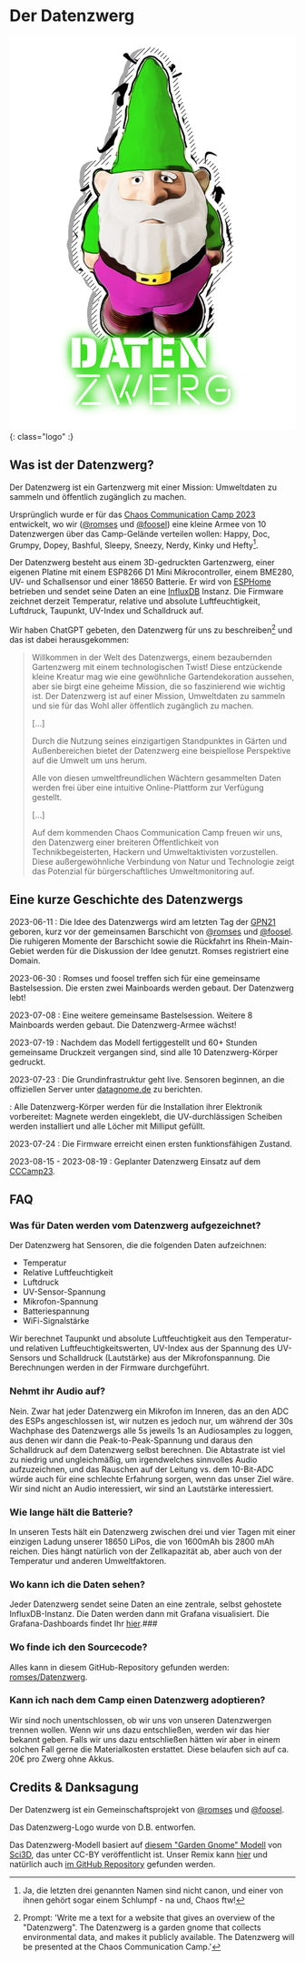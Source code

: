 # Der Datenzwerg

![Datenzwerg Logo](assets/images/logo.png){: class="logo" :}

<!--
!!! tip "Datenzwerg @ CCCamp23"

    Du bist auf dem CCCamp und über einen der Datenzwerge gestolpert? Super! Hier sind ein paar Links für dich:

    - [Was ist der Datenzwerg?](#was-ist-der-datenzwerg)
    - [FAQ](#faq)
    - [Schicke Dashboards auf grafana.datagnome.de](https://grafana.datagnome.de)

    Und falls du dich wunderst, wo sich welcher Datenzwerg befindet, hier eine kurze Übersicht. Ein Klick auf den Namen bringt dich zum jeweiligen Dashboard, ein Klick auf den Ort zur jeweiligen Kartenansicht:

    | Datenzwerg | Ort      | Status |
    | ---------- | -------- | ------ |
    | [Bashful](https://grafana.datagnome.de/d/f17a6449-84ed-4733-b982-21c0d480c42a/overview?orgId=1&refresh=15m&var-zwerg=Bashful&theme=dark) | [TBD](https://map.events.ccc.de/camp/2023/map/#16/53.03136/13.30688) | nicht aufgestellt |
    | [Doc](https://grafana.datagnome.de/d/f17a6449-84ed-4733-b982-21c0d480c42a/overview?orgId=1&refresh=15m&var-zwerg=Doc&theme=dark) | [TBD](https://map.events.ccc.de/camp/2023/map/#16/53.03136/13.30688) | nicht aufgestellt |
    | [Dopey](https://grafana.datagnome.de/d/f17a6449-84ed-4733-b982-21c0d480c42a/overview?orgId=1&refresh=15m&var-zwerg=Dopey&theme=dark) | [TBD](https://map.events.ccc.de/camp/2023/map/#16/53.03136/13.30688) | nicht aufgestellt |
    | [Grumpy](https://grafana.datagnome.de/d/f17a6449-84ed-4733-b982-21c0d480c42a/overview?orgId=1&refresh=15m&var-zwerg=Grumpy&theme=dark) | [TBD](https://map.events.ccc.de/camp/2023/map/#16/53.03136/13.30688) | nicht aufgestellt |
    | [Happy](https://grafana.datagnome.de/d/f17a6449-84ed-4733-b982-21c0d480c42a/overview?orgId=1&refresh=15m&var-zwerg=Happy&theme=dark) | [TBD](https://map.events.ccc.de/camp/2023/map/#16/53.03136/13.30688) | nicht aufgestellt |
    | [Hefty](https://grafana.datagnome.de/d/f17a6449-84ed-4733-b982-21c0d480c42a/overview?orgId=1&refresh=15m&var-zwerg=Hefty&theme=dark) | [TBD](https://map.events.ccc.de/camp/2023/map/#16/53.03136/13.30688) | nicht aufgestellt |
    | [Kinky](https://grafana.datagnome.de/d/f17a6449-84ed-4733-b982-21c0d480c42a/overview?orgId=1&refresh=15m&var-zwerg=Kinky&theme=dark) | [TBD](https://map.events.ccc.de/camp/2023/map/#16/53.03136/13.30688) | nicht aufgestellt |
    | [Nerdy](https://grafana.datagnome.de/d/f17a6449-84ed-4733-b982-21c0d480c42a/overview?orgId=1&refresh=15m&var-zwerg=Nerdy&theme=dark)  | [TBD](https://map.events.ccc.de/camp/2023/map/#16/53.03136/13.30688) | nicht aufgestellt |
    | [Sleepy](https://grafana.datagnome.de/d/f17a6449-84ed-4733-b982-21c0d480c42a/overview?orgId=1&refresh=15m&var-zwerg=Sleepy&theme=dark) | [TBD](https://map.events.ccc.de/camp/2023/map/#16/53.03136/13.30688) | nicht aufgestellt |
    | [Sneezy](https://grafana.datagnome.de/d/f17a6449-84ed-4733-b982-21c0d480c42a/overview?orgId=1&refresh=15m&var-zwerg=Sneezy&theme=dark) | [TBD](https://map.events.ccc.de/camp/2023/map/#16/53.03136/13.30688) | nicht aufgestellt |
-->

## Was ist der Datenzwerg?

Der Datenzwerg ist ein Gartenzwerg mit einer Mission: Umweltdaten zu sammeln und öffentlich zugänglich zu machen.

Ursprünglich wurde er für das [Chaos Communication Camp 2023](https://events.ccc.de/camp/2023/infos/) entwickelt, 
wo wir ([@romses](https://chaos.social/@romses) und [@foosel](https://chaos.social/@foosel)) eine kleine Armee 
von 10 Datenzwergen über das Camp-Gelände verteilen wollen: Happy, Doc, Grumpy, Dopey, Bashful, Sleepy, Sneezy, 
Nerdy, Kinky und Hefty[^1].

Der Datenzwerg besteht aus einem 3D-gedruckten Gartenzwerg, einer eigenen Platine mit einem ESP8266 D1 Mini Mikrocontroller, einem BME280, UV- und Schallsensor und einer 18650 Batterie. Er wird von [ESPHome](https://esphome.io/) betrieben und sendet seine Daten an eine [InfluxDB](https://www.influxdata.com/) Instanz. Die Firmware zeichnet derzeit Temperatur, relative und absolute Luftfeuchtigkeit, Luftdruck, Taupunkt, UV-Index und Schalldruck auf.

Wir haben ChatGPT gebeten, den Datenzwerg für uns zu beschreiben[^2] und das ist dabei herausgekommen:

> Willkommen in der Welt des Datenzwergs, einem bezaubernden Gartenzwerg mit einem technologischen Twist!
> Diese entzückende kleine Kreatur mag wie eine gewöhnliche Gartendekoration aussehen,
> aber sie birgt eine geheime Mission, die so faszinierend wie wichtig ist.
> Der Datenzwerg ist auf einer Mission, Umweltdaten zu sammeln und sie für das Wohl aller öffentlich zugänglich zu machen.
>
> [...]
>
> Durch die Nutzung seines einzigartigen Standpunktes in Gärten und Außenbereichen
> bietet der Datenzwerg eine beispiellose Perspektive auf die Umwelt um uns herum.
>
> Alle von diesen umweltfreundlichen Wächtern gesammelten Daten werden frei
> über eine intuitive Online-Plattform zur Verfügung gestellt.
>
> [...]
>
> Auf dem kommenden Chaos Communication Camp freuen wir uns, den Datenzwerg einer
> breiteren Öffentlichkeit von Technikbegeisterten, Hackern und Umweltaktivisten vorzustellen.
> Diese außergewöhnliche Verbindung von Natur und Technologie zeigt das Potenzial für
> bürgerschaftliches Umweltmonitoring auf.

## Eine kurze Geschichte des Datenzwergs

2023-06-11
: Die Idee des Datenzwergs wird am letzten Tag der [GPN21](https://entropia.de/GPN21) geboren, kurz vor der gemeinsamen 
  Barschicht von [@romses](https://chaos.social/@romses) und [@foosel](https://chaos.social/@foosel). Die ruhigeren 
  Momente der Barschicht sowie die Rückfahrt ins Rhein-Main-Gebiet werden für die Diskussion der Idee genutzt. Romses 
  registriert eine Domain.

2023-06-30
: Romses und foosel treffen sich für eine gemeinsame Bastelsession. Die ersten zwei Mainboards werden gebaut. Der Datenzwerg lebt!

2023-07-08
: Eine weitere gemeinsame Bastelsession. Weitere 8 Mainboards werden gebaut. Die Datenzwerg-Armee wächst!

2023-07-19
: Nachdem das Modell fertiggestellt und 60+ Stunden gemeinsame Druckzeit vergangen sind, sind alle 10 Datenzwerg-Körper gedruckt.

2023-07-23
: Die Grundinfrastruktur geht live. Sensoren beginnen, an die offiziellen Server unter [datagnome.de](https://datagnome.de) zu berichten.

: Alle Datenzwerg-Körper werden für die Installation ihrer Elektronik vorbereitet: Magnete werden eingeklebt, die UV-durchlässigen Scheiben werden installiert und alle Löcher mit Milliput gefüllt.

2023-07-24
: Die Firmware erreicht einen ersten funktionsfähigen Zustand.

2023-08-15 - 2023-08-19
: Geplanter Datenzwerg Einsatz auf dem [CCCamp23](https://events.ccc.de/camp/2023/infos/).

## FAQ

### Was für Daten werden vom Datenzwerg aufgezeichnet?

Der Datenzwerg hat Sensoren, die die folgenden Daten aufzeichnen:

- Temperatur
- Relative Luftfeuchtigkeit
- Luftdruck
- UV-Sensor-Spannung
- Mikrofon-Spannung
- Batteriespannung
- WiFi-Signalstärke

Wir berechnet Taupunkt und absolute Luftfeuchtigkeit aus den Temperatur- und relativen Luftfeuchtigkeitswerten, UV-Index aus der Spannung des UV-Sensors und Schalldruck (Lautstärke) aus der Mikrofonspannung. Die Berechnungen werden in der Firmware durchgeführt.

### Nehmt ihr Audio auf?

Nein. Zwar hat jeder Datenzwerg ein Mikrofon im Inneren, das an den ADC des ESPs angeschlossen ist, wir nutzen es jedoch nur, um während der 30s Wachphase des Datenzwergs alle 5s jeweils 1s an Audiosamples zu loggen, aus denen wir dann die Peak-to-Peak-Spannung und daraus den Schalldruck auf dem Datenzwerg selbst berechnen. Die Abtastrate ist viel zu niedrig und ungleichmäßig, um irgendwelches sinnvolles Audio aufzuzeichnen, und das Rauschen auf der Leitung vs. dem 10-Bit-ADC würde auch für eine schlechte Erfahrung sorgen, wenn das unser Ziel wäre. Wir sind nicht an Audio interessiert, wir sind an Lautstärke interessiert.

### Wie lange hält die Batterie?

In unseren Tests hält ein Datenzwerg zwischen drei und vier Tagen mit einer einzigen Ladung unserer 18650 LiPos, die von 1600mAh bis 2800 mAh reichen. Dies hängt natürlich von der Zellkapazität ab, aber auch von der Temperatur und anderen Umweltfaktoren.

### Wo kann ich die Daten sehen?

Jeder Datenzwerg sendet seine Daten an eine zentrale, selbst gehostete InfluxDB-Instanz. Die Daten werden dann mit Grafana visualisiert. Die Grafana-Dashboards findet Ihr [hier](https://grafana.datagnome.de/).### 

### Wo finde ich den Sourcecode?

Alles kann in diesem GitHub-Repository gefunden werden: [romses/Datenzwerg](https://github.com/romses/Datenzwerg).

### Kann ich nach dem Camp einen Datenzwerg adoptieren?

Wir sind noch unentschlossen, ob wir uns von unseren Datenzwergen trennen wollen. Wenn wir uns dazu entschließen, werden wir das hier bekannt geben. Falls wir uns dazu entschließen hätten wir aber in einem solchen Fall gerne die Materialkosten erstattet. Diese belaufen sich auf ca. 20€ pro Zwerg ohne Akkus.

## Credits & Danksagung

Der Datenzwerg ist ein Gemeinschaftsprojekt von [@romses](https://chaos.social/@romses) und [@foosel](https://chaos.social/@foosel).

Das Datenzwerg-Logo wurde von D.B. entworfen.

Das Datenzwerg-Modell basiert auf [diesem "Garden Gnome" Modell](https://www.printables.com/model/260908-garden-gnome) von [Sci3D](https://www.printables.com/@Sci3D), das unter CC-BY veröffentlicht ist. Unser Remix kann [hier](https://www.printables.com/model/534875-datenzwerg-enclosure) und natürlich auch [im GitHub Repository](https://github.com/romses/Datenzwerg/tree/main/models) gefunden werden.

[^1]: Ja, die letzten drei genannten Namen sind nicht canon, und einer von ihnen gehört sogar einem Schlumpf - na und, Chaos ftw!
[^2]: Prompt: 'Write me a text for a website that gives an overview of the "Datenzwerg". The Datenzwerg is a garden gnome that collects environmental data, and makes it publicly available. The Datenzwerg will be presented at the Chaos Communication Camp.'